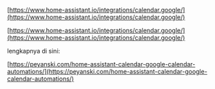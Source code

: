 [](https://www.home-assistant.io/integrations/calendar.google/)[https://www.home-assistant.io/integrations/calendar.google/](https://www.home-assistant.io/integrations/calendar.google/)

[](https://www.home-assistant.io/integrations/calendar.google/)[https://www.home-assistant.io/integrations/calendar.google/](https://www.home-assistant.io/integrations/calendar.google/)

lengkapnya di sini:

[](https://peyanski.com/home-assistant-calendar-google-calendar-automations/)[https://peyanski.com/home-assistant-calendar-google-calendar-automations/](https://peyanski.com/home-assistant-calendar-google-calendar-automations/)